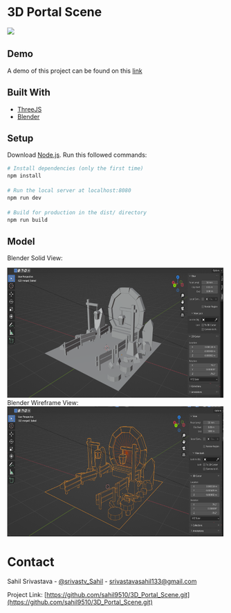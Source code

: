 # 3D Portal Scene

<img src="./static/portal.gif"/>

## Demo

A demo of this project can be found on this [link](https://cafe-spotter.vercel.app/)

## Built With
- [ThreeJS](https://threejs.org/)
- [Blender](https://www.blender.org/)


## Setup
Download [Node.js](https://nodejs.org/en/download/).
Run this followed commands:

``` bash
# Install dependencies (only the first time)
npm install

# Run the local server at localhost:8080
npm run dev

# Build for production in the dist/ directory
npm run build
```

## Model

Blender Solid View:

<img width=500 height=300 src="./static/model.png"/>

<br/>
Blender Wireframe View:
<img  width=500 height=300 src="./static/wireframe.png"/>

# Contact
Sahil Srivastava - [@srivastv_Sahil](https://twitter.com/srivastv_Sahil) - [srivastavasahil133@gmail.com](mailto:srivastavasahil133@gmail.com)

Project Link: [https://github.com/sahil9510/3D_Portal_Scene.git](https://github.com/sahil9510/3D_Portal_Scene.git)